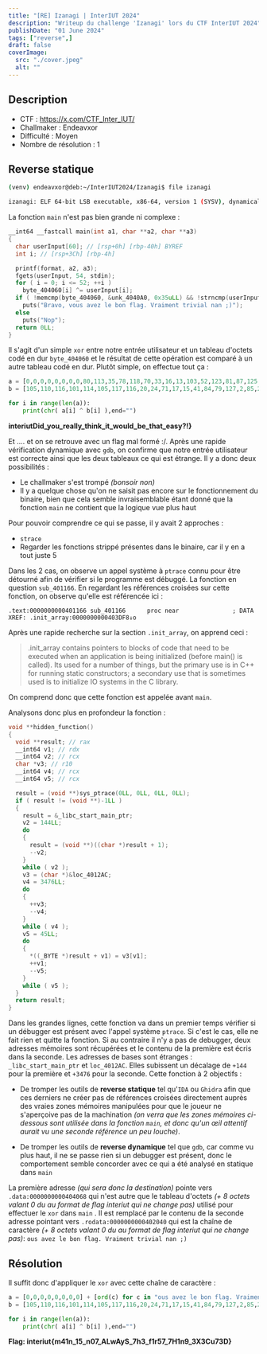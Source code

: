 ```yaml
---
title: "[RE] Izanagi | InterIUT 2024"
description: "Writeup du challenge 'Izanagi' lors du CTF InterIUT 2024"
publishDate: "01 June 2024"
tags: ["reverse",]
draft: false
coverImage:
  src: "./cover.jpeg"
  alt: ""
---
```



## Description
- CTF : https://x.com/CTF_Inter_IUT/
- Challmaker : Endeavxor
- Difficulté : Moyen
- Nombre de résolution : 1



## Reverse statique

```sh
(venv) endeavxor@deb:~/InterIUT2024/Izanagi$ file izanagi

izanagi: ELF 64-bit LSB executable, x86-64, version 1 (SYSV), dynamically linked, interpreter /lib64/ld-linux-x86-64.so.2, BuildID[sha1]=262aaed07af94db568a9579ad453d8edf23da745, for GNU/Linux 3.2.0, stripped
```

La fonction `main` n'est pas bien grande ni complexe : 

```c
__int64 __fastcall main(int a1, char **a2, char **a3)
{
  char userInput[60]; // [rsp+0h] [rbp-40h] BYREF
  int i; // [rsp+3Ch] [rbp-4h]

  printf(format, a2, a3);
  fgets(userInput, 54, stdin);
  for ( i = 0; i <= 52; ++i )
    byte_404060[i] ^= userInput[i];
  if ( !memcmp(byte_404060, &unk_4040A0, 0x35uLL) && !strncmp(userInput, "interiut{", 9uLL) )
    puts("Bravo, vous avez le bon flag. Vraiment trivial nan ;)");
  else
    puts("Nop");
  return 0LL;
}
```

Il s'agit d'un simple `xor` entre notre entrée utilisateur et un tableau d'octets codé en dur `byte_404060` et le résultat de cette opération est comparé à un autre tableau codé en dur. Plutôt simple, on effectue tout ça : 


```py
a = [0,0,0,0,0,0,0,0,80,113,35,78,118,70,33,16,13,103,52,123,81,87,125,35,79,124,92,83,70,33,17,114,112,55,106,60,61,116,117,89,28,115,39,87,38,107,118,76,103,32,44,94,41]
b = [105,110,116,101,114,105,117,116,20,24,71,17,15,41,84,79,127,2,85,23,61,46,34,87,39,21,50,56,25,72,101,45,7,88,31,80,89,43,23,60,67,7,79,54,82,52,19,45,20,89,19,127,84]

for i in range(len(a)):
    print(chr( a[i] ^ b[i] ),end="")
```

**interiutDid_you_really_think_it_would_be_that_easy?!}**

Et .... et on se retrouve avec un flag mal formé :/. Après une rapide vérification dynamique avec `gdb`, on confirme que notre entrée utilisateur est correcte ainsi que les deux tableaux ce qui est étrange. Il y a donc deux possibilités :

- Le challmaker s'est trompé *(bonsoir non)*
- Il y a quelque chose qu'on ne saisit pas encore sur le fonctionnement du binaire, bien que cela semble invraisemblable étant donné que la fonction `main` ne contient que la logique vue plus haut


Pour pouvoir comprendre ce qui se passe, il y avait 2 approches : 
- `strace`
- Regarder les fonctions strippé présentes dans le binaire, car il y en a tout juste 5 

Dans les 2 cas, on observe un appel système à `ptrace` connu pour être détourné afin de vérifier si le programme est débuggé. La fonction en question `sub_401166`. En regardant les références croisées sur cette fonction, on observe qu'elle est référencée ici : 


```
.text:0000000000401166 sub_401166      proc near               ; DATA XREF: .init_array:0000000000403DF8↓o
```

Après une rapide recherche sur la section `.init_array`, on apprend ceci : 

> .init_array contains pointers to blocks of code that need to be executed
when an application is being initialized (before main() is called).  Its
used for a number of things, but the primary use is in C++ for running
static constructors; a secondary use that is sometimes used is to
initialize IO systems in the C library.

On comprend donc que cette fonction est appelée avant `main`.

Analysons donc plus en profondeur la fonction :

```c
void **hidden_function()
{
  void **result; // rax
  __int64 v1; // rdx
  __int64 v2; // rcx
  char *v3; // r10
  __int64 v4; // rcx
  __int64 v5; // rcx

  result = (void **)sys_ptrace(0LL, 0LL, 0LL, 0LL);
  if ( result != (void **)-1LL )
  {
    result = &_libc_start_main_ptr;
    v2 = 144LL;
    do
    {
      result = (void **)((char *)result + 1);
      --v2;
    }
    while ( v2 );
    v3 = (char *)&loc_4012AC;
    v4 = 3476LL;
    do
    {
      ++v3;
      --v4;
    }
    while ( v4 );
    v5 = 45LL;
    do
    {
      *((_BYTE *)result + v1) = v3[v1];
      ++v1;
      --v5;
    }
    while ( v5 );
  }
  return result;
}
```

Dans les grandes lignes, cette fonction va dans un premier temps vérifier si un débugger est présent avec l'appel système `ptrace`. Si c'est le cas, elle ne fait rien et quitte la fonction. Si au contraire il n'y a pas de debugger, deux adresses mémoires sont récupérées et le contenu de la première est écris dans la seconde. Les adresses de bases sont étranges : `_libc_start_main_ptr` et `loc_4012AC`. Elles subissent un décalage de `+144` pour la première et `+3476` pour la seconde. Cette fonction à 2 objectifs :

- De tromper les outils de **reverse statique** tel qu'`IDA` ou `Ghidra` afin que ces derniers ne créer pas de références croisées directement auprès des vraies zones mémoires manipulées pour que le joueur ne s'aperçoive pas de la machination *(on verra que les zones mémoires ci-dessous sont utilisée dans la fonction `main`, et donc qu'un œil attentif aurait vu une seconde référence un peu louche)*.

- De tromper les outils de **reverse dynamique** tel que `gdb`, car comme vu plus haut, il ne se passe rien si un debugger est présent, donc le comportement semble concorder avec ce qui a été analysé en statique dans `main`

La première adresse *(qui sera donc la destination)* pointe vers `.data:0000000000404068` qui n'est autre que le tableau d'octets *(+ 8 octets valant 0 du au format de flag interiut qui ne change pas)* utilisé pour effectuer le `xor` dans `main` . Il est remplacé par le contenu de la seconde adresse pointant vers `.rodata:0000000000402040` qui est la chaîne de caractère *(+ 8 octets valant 0 du au format de flag interiut qui ne change pas)*: `ous avez le bon flag. Vraiment trivial nan ;)`

## Résolution

Il suffit donc d'appliquer le `xor` avec cette chaîne de caractère : 


```py
a = [0,0,0,0,0,0,0,0] + [ord(c) for c in "ous avez le bon flag. Vraiment trivial nan ;)"]
b = [105,110,116,101,114,105,117,116,20,24,71,17,15,41,84,79,127,2,85,23,61,46,34,87,39,21,50,56,25,72,101,45,7,88,31,80,89,43,23,60,67,7,79,54,82,52,19,45,20,89,19,127,84]

for i in range(len(a)):
    print(chr( a[i] ^ b[i] ),end="")
```

**Flag: interiut{m41n_15_n07_ALwAyS_7h3_f1r57_7H1n9_3X3Cu73D}**
